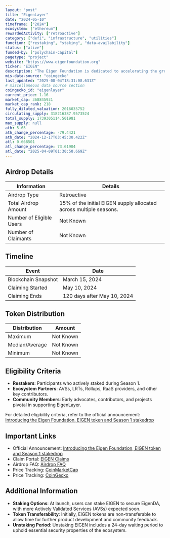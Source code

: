 ```yaml
---
layout: "post"
title: "EigenLayer"
date: "2024-05-10"
timeframe: ["2024"]
ecosystem: ["ethereum"]
rewardedActivity: ["retroactive"]
category: ["defi", "infrastructure", "utilities"]
function: ["restaking", "staking", "data-availability"]
status: ["alive"]
funded-by: ["polychain-capital"]
pagetype: "project"
website: "https://www.eigenfoundation.org"
ticker: "EIGEN"
description: "The Eigen Foundation is dedicated to accelerating the growth of the EigenLayer ecosystem, which enables staked ETH to be used as cryptoeconomic security for protocols beyond Ethereum, fostering open innovation."
mis-data-source: "coingecko"
last_updated: "2025-08-04T18:31:08.631Z"
# miscellaneous data source section
coingecko_id: "eigenlayer"
current_price: 1.16
market_cap: 368845931
market_cap_rank: 218
fully_diluted_valuation: 2016035752
circulating_supply: 318216387.9573524
total_supply: 1739305114.501981
max_supply: null
ath: 5.65
ath_change_percentage: -79.4421
ath_date: "2024-12-17T03:45:30.422Z"
atl: 0.668501
atl_change_percentage: 73.61904
atl_date: "2025-04-09T01:30:50.669Z"
---
```


## Airdrop Details

| Information              | Details                                                            |
| ------------------------ | ------------------------------------------------------------------ |
| Airdrop Type             | Retroactive                                                        |
| Total Airdrop Amount     | 15% of the initial EIGEN supply allocated across multiple seasons. |
| Number of Eligible Users | Not Known                                                          |
| Number of Claimants      | Not Known                                                          |

## Timeline

| Event               | Date                        |
| ------------------- | --------------------------- |
| Blockchain Snapshot | March 15, 2024              |
| Claiming Started    | May 10, 2024                |
| Claiming Ends       | 120 days after May 10, 2024 |

## Token Distribution

| Distribution   | Amount    |
| -------------- | --------- |
| Maximum        | Not Known |
| Median/Average | Not Known |
| Minimum        | Not Known |

## Eligibility Criteria

- **Restakers**: Participants who actively staked during Season 1.
- **Ecosystem Partners**: AVSs, LRTs, Rollups, RaaS providers, and other key contributors.
- **Community Members**: Early advocates, contributors, and projects pivotal in supporting EigenLayer.

For detailed eligibility criteria, refer to the official announcement: [Introducing the Eigen Foundation, EIGEN token and Season 1 stakedrop](https://blog.eigenfoundation.org/announcement/)

## Important Links

- Official Announcement: [Introducing the Eigen Foundation, EIGEN token and Season 1 stakedrop](https://blog.eigenfoundation.org/announcement/)
- Claim Portal: [EIGEN Claims](https://claims.eigenfoundation.org)
- Airdrop FAQ: [Airdrop FAQ](https://docs.eigenfoundation.org)
- Price Tracking: [CoinMarketCap](https://coinmarketcap.com/currencies/eigen)
- Price Tracking: [CoinGecko](https://www.coingecko.com/en/coins/eigen)

## Additional Information

- **Staking Options**: At launch, users can stake EIGEN to secure EigenDA, with more Actively Validated Services (AVSs) expected soon.
- **Token Transferability**: Initially, EIGEN tokens are non-transferable to allow time for further product development and community feedback.
- **Unstaking Period**: Unstaking EIGEN includes a 24-day waiting period to uphold essential security properties of the ecosystem.